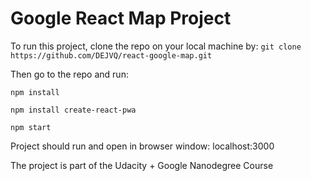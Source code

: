 # Google React Map Project

To run this project, clone the repo on your local machine by:
``` git clone https://github.com/DEJVQ/react-google-map.git ```

Then go to the repo and run:

```
npm install

npm install create-react-pwa

npm start
```

Project should run and open in browser window: localhost:3000

The project is part of the Udacity + Google Nanodegree Course

